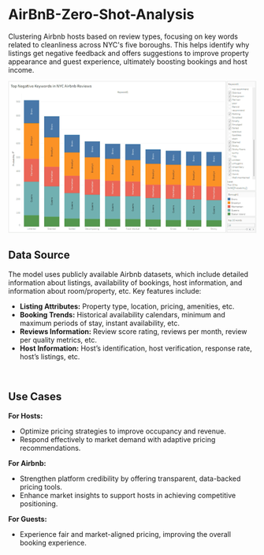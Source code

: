 # AirBnB-Zero-Shot-Analysis
Clustering Airbnb hosts based on review types, focusing on key words related to cleanliness across NYC's five boroughs. This helps identify why listings get negative feedback and offers suggestions to improve property appearance and guest experience, ultimately boosting bookings and host income.

<div align="center"> 
  <img src="https://raw.githubusercontent.com/sreenijakurra/AirBnB-Zero-Shot-Analysis/main/negativekeywords.png" />
</div>



<h2>Data Source</h2>

<p>
The model uses publicly available Airbnb datasets, which include detailed information about listings, availability of bookings, host information, and information about room/property, etc. Key features include:
</p>

<ul>
  <li><strong>Listing Attributes:</strong> Property type, location, pricing, amenities, etc.</li>
  <li><strong>Booking Trends:</strong> Historical availability calendars, minimum and maximum periods of stay, instant availability, etc.</li>
  <li><strong>Reviews Information:</strong> Review score rating, reviews per month, review per quality metrics, etc.</li>
  <li><strong>Host Information:</strong> Host’s identification, host verification, response rate, host’s listings, etc.</li>
</ul>

<br>

<h2>Use Cases</h2>
<p><strong>For Hosts:</strong></p>
<ul>
  <li>Optimize pricing strategies to improve occupancy and revenue.</li>
  <li>Respond effectively to market demand with adaptive pricing recommendations.</li>
</ul>

<p><strong>For Airbnb:</strong></p>
<ul>
  <li>Strengthen platform credibility by offering transparent, data-backed pricing tools.</li>
  <li>Enhance market insights to support hosts in achieving competitive positioning.</li>
</ul>

<p><strong>For Guests:</strong></p>
<ul>
  <li>Experience fair and market-aligned pricing, improving the overall booking experience.</li>
</ul>
